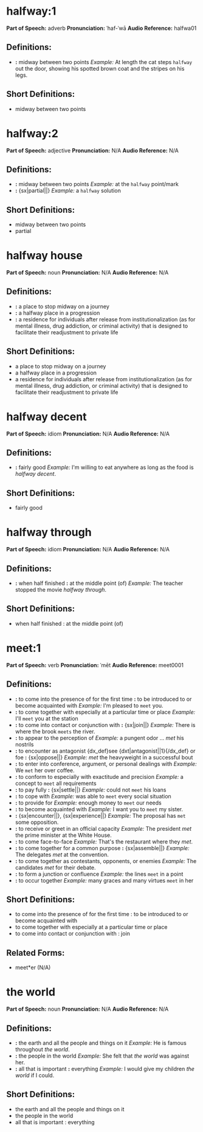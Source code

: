# halfway:1

**Part of Speech:** adverb
**Pronunciation:** ˈhaf-ˈwā
**Audio Reference:** halfwa01

## Definitions:
- **:** midway between two points 
  *Example:* At length the cat steps `halfway` out the door, showing his spotted brown coat and the stripes on his legs.

## Short Definitions:
- midway between two points
# halfway:2

**Part of Speech:** adjective
**Pronunciation:** N/A
**Audio Reference:** N/A

## Definitions:
- **:** midway between two points 
  *Example:* at the `halfway` point/mark
- **:** {sx|partial||} 
  *Example:* a `halfway` solution

## Short Definitions:
- midway between two points
- partial
# halfway house

**Part of Speech:** noun
**Pronunciation:** N/A
**Audio Reference:** N/A

## Definitions:
- **:** a place to stop midway on a journey
- **:** a halfway place in a progression
- **:** a residence for individuals after release from institutionalization (as for mental illness, drug addiction, or criminal activity) that is designed to facilitate their readjustment to private life

## Short Definitions:
- a place to stop midway on a journey
- a halfway place in a progression
- a residence for individuals after release from institutionalization (as for mental illness, drug addiction, or criminal activity) that is designed to facilitate their readjustment to private life
# halfway decent

**Part of Speech:** idiom
**Pronunciation:** N/A
**Audio Reference:** N/A

## Definitions:
- **:** fairly good 
  *Example:* I'm willing to eat anywhere as long as the food is *halfway decent*.

## Short Definitions:
- fairly good
# halfway through

**Part of Speech:** idiom
**Pronunciation:** N/A
**Audio Reference:** N/A

## Definitions:
- **:** when half finished **:** at the middle point (of) 
  *Example:* The teacher stopped the movie *halfway through*.

## Short Definitions:
- when half finished : at the middle point (of)
# meet:1

**Part of Speech:** verb
**Pronunciation:** ˈmēt
**Audio Reference:** meet0001

## Definitions:
- **:** to come into the presence of for the first time **:** to be introduced to or become acquainted with 
  *Example:* I'm pleased to `meet` you.
- **:** to come together with especially at a particular time or place 
  *Example:* I'll `meet` you at the station
- **:** to come into contact or conjunction with **:** {sx|join||} 
  *Example:* There is where the brook `meets` the river.
- **:** to appear to the perception of 
  *Example:* a pungent odor … *met* his nostrils
- **:** to encounter as antagonist {dx_def}see {dxt|antagonist||1}{/dx_def} or foe **:** {sx|oppose||} 
  *Example:* *met* the heavyweight in a successful bout
- **:** to enter into conference, argument, or personal dealings with 
  *Example:* We `met` her over coffee.
- **:** to conform to especially with exactitude and precision 
  *Example:* a concept to `meet` all requirements
- **:** to pay fully **:** {sx|settle||} 
  *Example:* could not `meet` his loans
- **:** to cope with 
  *Example:* was able to `meet` every social situation
- **:** to provide for 
  *Example:* enough money to `meet` our needs
- **:** to become acquainted with 
  *Example:* I want you to `meet` my sister.
- **:** {sx|encounter||}, {sx|experience||} 
  *Example:* The proposal has `met` some opposition.
- **:** to receive or greet in an official capacity 
  *Example:* The president *met* the prime minister at the White House.
- **:** to come face-to-face 
  *Example:* That's the restaurant where they *met*.
- **:** to come together for a common purpose **:** {sx|assemble||} 
  *Example:* The delegates *met* at the convention.
- **:** to come together as contestants, opponents, or enemies 
  *Example:* The candidates *met* for their debate.
- **:** to form a junction or confluence 
  *Example:* the lines `meet` in a point
- **:** to occur together 
  *Example:* many graces and many virtues `meet` in her

## Short Definitions:
- to come into the presence of for the first time : to be introduced to or become acquainted with
- to come together with especially at a particular time or place
- to come into contact or conjunction with : join

## Related Forms:
- meet*er (N/A)
# the world

**Part of Speech:** noun
**Pronunciation:** N/A
**Audio Reference:** N/A

## Definitions:
- **:** the earth and all the people and things on it 
  *Example:* He is famous throughout *the world*.
- **:** the people in the world 
  *Example:* She felt that *the world* was against her.
- **:** all that is important **:** everything 
  *Example:* I would give my children *the world* if I could.

## Short Definitions:
- the earth and all the people and things on it
- the people in the world
- all that is important : everything
